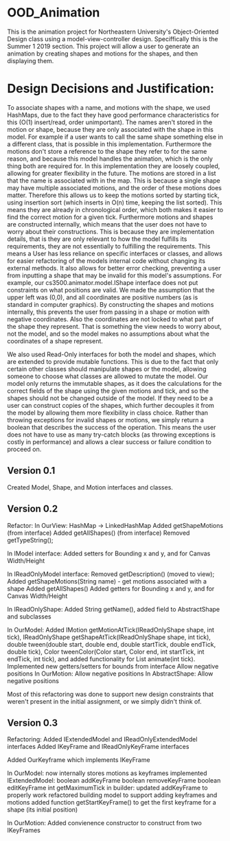 # OOD_Animation
This is the animation project for Northeastern University's Object-Oriented Design class using a model-view-controller design.
Speciffically this is the Summer 1 2019 section.
This project will allow a user to generate an animation by creating shapes and motions for the shapes, and then displaying them.

# Design Decisions and Justification:
To associate shapes with a name, and motions with the shape,
we used HashMaps, due to the fact they have good performance characteristics for this (O(1)
insert/read, order unimportant). The names aren't stored in the motion or shape, because they are
only associated with the shape in this model. For example if a user wants to call the same shape
something else in a different class, that is possible in this implementation. Furthermore the
motions don't store a reference to the shape they refer to for the same reason, and because this
model handles the animation, which is the only thing both are required for. In this
implementation they are loosely coupled, allowing for greater flexibility in the future. The
motions are stored in a list that the name is associated with in the map. This is because a
single shape may have multiple associated motions, and the order of these motions does matter.
Therefore this allows us to keep the motions sorted by starting tick, using insertion sort (which
inserts in O(n) time, keeping the list sorted). This means they are already in chronological
order, which both makes it easier to find the correct motion for a given tick. Furthermore
motions and shapes are constructed internally, which means that the user does not have to worry
about their constructions. This is because they are implementation details, that is they are only
relevant to how the model fulfills its requirements, they are not essentially to fulfilling the
requirements. This means a User has less reliance on specific interfaces or classes, and allows
for easier refactoring of the models internal code without changing its external methods. It also
allows for better error checking, preventing a user from inputting a shape that may be invalid
for this model's assumptions. For example, our cs3500.animator.model.IShape interface does not put constraints on what
positions are valid. We made the assumption that the upper left was (0,0), and all coordinates
are positive numbers (as is standard in computer graphics). By constructing the shapes and
motions internally, this prevents the user from passing in a shape or motion with negative
coordinates. Also the coordinates are not locked to what part of the shape they represent. That
is something the view needs to worry about, not the model, and so the model makes no assumptions
about what the coordinates of a shape represent.

We also used Read-Only interfaces for both the model and shapes, which are extended to provide
mutable functions. This is due to the fact that only certain other classes should manipulate
shapes or the model, allowing someone to choose what classes are allowed to mutate the model. Our
model only returns the immutable shapes, as it does the calculations for the correct fields of
the shape using the given motions and tick, and so the shapes should not be changed outside of
the model. If they need to be a user can construct copies of the shapes, which further decouples
it from the model by allowing them more flexibility in class choice. Rather than throwing
exceptions for invalid shapes or motions, we simply return a boolean that describes the success
of the operation. This means the user does not have to use as many try-catch blocks (as throwing
exceptions is costly in performance) and allows a clear success or failure condition to proceed
on.

## Version 0.1
Created Model, Shape, and Motion interfaces and classes.

## Version 0.2
Refactor:
In OurView:
    HashMap -> LinkedHashMap
    Added getShapeMotions (from interface)
    Added getAllShapes() (from interface)
    Removed getTypeString();

In IModel interface:
    Added setters for Bounding x and y, and for Canvas Width/Height

In IReadOnlyModel interface:
    Removed getDescription() (moved to view);
    Added getShapeMotions(String name) - get motions associated with a shape
    Added getAllShapes()
    Added getters for Bounding x and y, and for Canvas Width/Height

In IReadOnlyShape:
    Added String getName(), added field to AbstractShape and subclasses

In OurModel:
    Added  IMotion getMotionAtTick(IReadOnlyShape shape, int tick),
           IReadOnlyShape getShapeAtTick(IReadOnlyShape shape, int tick),
           double tween(double start, double end, double startTick, double endTick, double tick),
           Color tweenColor(Color start, Color end, int startTick, int endTick, int tick),
           and added functionality for List<IReadOnlyShape> animate(int tick).
           Implemented new getters/setters for bounds from interface
           Allow negative positions
In OurMotion:
    Allow negative positions
In AbstractShape:
    Allow negative positions

Most of this refactoring was done to support new design constraints that weren't present in the 
initial assignment, or we simply didn't think of. 

## Version 0.3
Refactoring:
Added IExtendedModel and IReadOnlyExtendedModel interfaces
Added IKeyFrame and IReadOnlyKeyFrame interfaces

Added OurKeyframe which implements IKeyFrame

In OurModel:
    now internally stores motions as keyframes
    implemented IExtendedModel:
        boolean addKeyFrame
        boolean removeKeyFrame
        boolean editKeyFrame
        int getMaximumTick
    in builder:
        updated addKeyFrame to properly work
        refactored building model to support adding keyframes and motions
        added function getStartKeyFrame() to get the first keyframe for a shape (its initial position)

In OurMotion:
    Added convienence constructor to construct from two IKeyFrames
